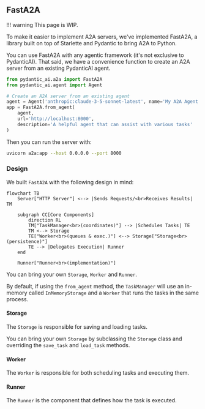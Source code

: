 ## FastA2A

!!! warning
    This page is WIP.

To make it easier to implement A2A servers, we've implemented FastA2A,
a library built on top of Starlette and Pydantic to bring A2A to Python.

You can use FastA2A with any agentic framework (it's not exclusive
to PydanticAI). That said, we have a convenience function to create an
A2A server from an existing PydanticAI agent.

```python {title="a2a.py}
from pydantic_ai.a2a import FastA2A
from pydantic_ai.agent import Agent

# Create an A2A server from an existing agent
agent = Agent('anthropic:claude-3-5-sonnet-latest', name='My A2A Agent')
app = FastA2A.from_agent(
    agent,
    url='http://localhost:8000',
    description='A helpful agent that can assist with various tasks'
)
```

Then you can run the server with:

```bash
uvicorn a2a:app --host 0.0.0.0 --port 8000
```

### Design

We built `FastA2A` with the following design in mind:

```mermaid
flowchart TB
    Server["HTTP Server"] <--> |Sends Requests/<br>Receives Results| TM

    subgraph CC[Core Components]
        direction RL
        TM["TaskManager<br>(coordinates)"] --> |Schedules Tasks| TE
        TM <--> Storage
        TE["Worker<br>(queues & exec.)"] <--> Storage["Storage<br>(persistence)"]
        TE --> |Delegates Execution| Runner
    end

    Runner["Runner<br>(implementation)"]
```

You can bring your own `Storage`, `Worker` and `Runner`.

By default, if using the `from_agent` method, the `TaskManager` will use an
in-memory called `InMemoryStorage` and a `Worker` that runs the tasks in the
same process.

#### Storage

The `Storage` is responsible for saving and loading tasks.

You can bring your own `Storage` by subclassing the `Storage` class and
overriding the `save_task` and `load_task` methods.

#### Worker

The `Worker` is responsible for both scheduling tasks and executing them.

#### Runner

The `Runner` is the component that defines how the task is executed.
